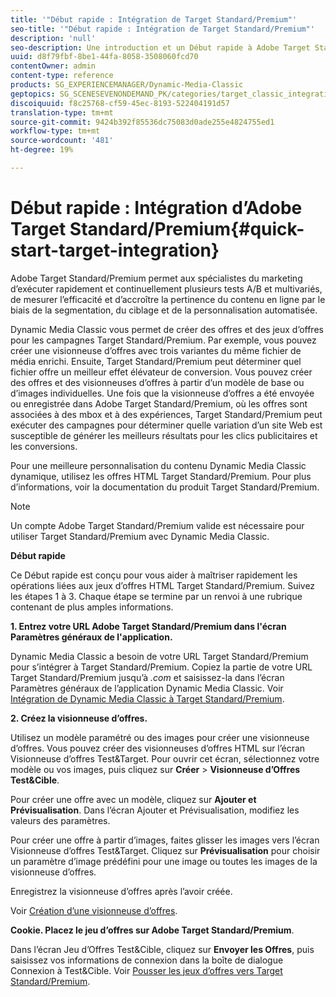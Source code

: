 ```yaml
---
title: '"Début rapide : Intégration de Target Standard/Premium"'
seo-title: '"Début rapide : Intégration de Target Standard/Premium"'
description: 'null'
seo-description: Une introduction et un Début rapide à Adobe Target Standard/Premium pour vous aider à maîtriser rapidement les techniques d’intégration de Target Standard/Premium.
uuid: d8f79fbf-8be1-44fa-8058-3508060fcd70
contentOwner: admin
content-type: reference
products: SG_EXPERIENCEMANAGER/Dynamic-Media-Classic
geptopics: SG_SCENESEVENONDEMAND_PK/categories/target_classic_integration
discoiquuid: f8c25768-cf59-45ec-8193-522404191d57
translation-type: tm+mt
source-git-commit: 9424b392f85536dc75083d0ade255e4824755ed1
workflow-type: tm+mt
source-wordcount: '481'
ht-degree: 19%

---
```



# Début rapide : Intégration d’Adobe Target Standard/Premium{#quick-start-target-integration}

Adobe Target Standard/Premium permet aux spécialistes du marketing d’exécuter rapidement et continuellement plusieurs tests A/B et multivariés, de mesurer l’efficacité et d’accroître la pertinence du contenu en ligne par le biais de la segmentation, du ciblage et de la personnalisation automatisée.

Dynamic Media Classic vous permet de créer des offres et des jeux d’offres pour les campagnes Target Standard/Premium. Par exemple, vous pouvez créer une visionneuse d’offres avec trois variantes du même fichier de média enrichi. Ensuite, Target Standard/Premium peut déterminer quel fichier offre un meilleur effet élévateur de conversion. Vous pouvez créer des offres et des visionneuses d’offres à partir d’un modèle de base ou d’images individuelles. Une fois que la visionneuse d’offres a été envoyée ou enregistrée dans Adobe Target Standard/Premium, où les offres sont associées à des mbox et à des expériences, Target Standard/Premium peut exécuter des campagnes pour déterminer quelle variation d’un site Web est susceptible de générer les meilleurs résultats pour les clics publicitaires et les conversions.

Pour une meilleure personnalisation du contenu Dynamic Media Classic dynamique, utilisez les offres HTML Target Standard/Premium. Pour plus d’informations, voir la documentation du produit Target Standard/Premium.

>[!NOTE]
>
>Un compte Adobe Target Standard/Premium valide est nécessaire pour utiliser Target Standard/Premium avec Dynamic Media Classic.

**Début rapide**

Ce Début rapide est conçu pour vous aider à maîtriser rapidement les opérations liées aux jeux d’offres HTML Target Standard/Premium. Suivez les étapes 1 à 3. Chaque étape se termine par un renvoi à une rubrique contenant de plus amples informations.

**1. Entrez votre URL Adobe Target Standard/Premium dans l&#39;écran Paramètres généraux de l&#39;application.**

Dynamic Media Classic a besoin de votre URL Target Standard/Premium pour s’intégrer à Target Standard/Premium. Copiez la partie de votre URL Target Standard/Premium jusqu’à *.com* et saisissez-la dans l’écran Paramètres généraux de l’application Dynamic Media Classic. Voir [Intégration de Dynamic Media Classic à Target Standard/Premium](integrating-dmc-with-target.md#integrating-dmc-with-target).

**2. Créez la visionneuse d’offres.**

Utilisez un modèle paramétré ou des images pour créer une visionneuse d’offres. Vous pouvez créer des visionneuses d’offres HTML sur l’écran Visionneuse d’offres Test&amp;Target. Pour ouvrir cet écran, sélectionnez votre modèle ou vos images, puis cliquez sur **Créer** > **Visionneuse d’Offres Test&amp;Cible**.

Pour créer une offre avec un modèle, cliquez sur **Ajouter et Prévisualisation**. Dans l’écran Ajouter et Prévisualisation, modifiez les valeurs des paramètres.

Pour créer une offre à partir d’images, faites glisser les images vers l’écran Visionneuse d’offres Test&amp;Target. Cliquez sur **Prévisualisation** pour choisir un paramètre d’image prédéfini pour une image ou toutes les images de la visionneuse d’offres.

Enregistrez la visionneuse d’offres après l’avoir créée.

Voir [Création d’une visionneuse d’offres](creating-offer-set.md#creating_an_offer_set).

**Cookie. Placez le jeu d’offres sur Adobe Target Standard/Premium**.

Dans l’écran Jeu d’Offres Test&amp;Cible, cliquez sur **Envoyer les Offres**, puis saisissez vos informations de connexion dans la boîte de dialogue Connexion à Test&amp;Cible. Voir [Pousser les jeux d’offres vers Target Standard/Premium](pushing-offer-sets-target.md#pushing_offer_sets_to_target).
